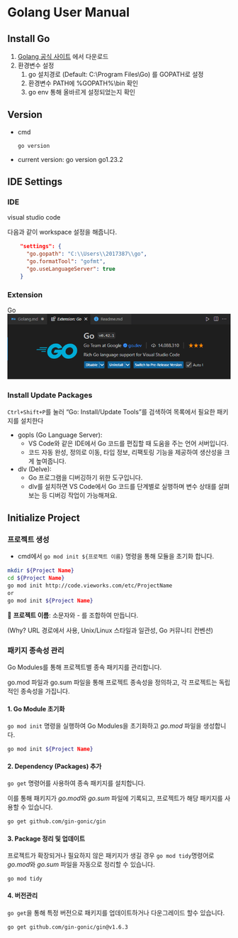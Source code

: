 # Golang User Manual

## Install Go

1. [Golang 공식 사이트](https://go.dev/dl/) 에서 다운로드
2. 환경변수 설정
   1. go 설치경로 (Default: C:\Program Files\Go) 를 GOPATH로 설정
   2. 환경변수 PATH에 %GOPATH%\bin 확인
   3. go env 통해 올바르게 설정되었는지 확인

## Version

* cmd
  ``` cmd
  go version
  ```
* current version: go version go1.23.2
  
## IDE Settings

### IDE
visual studio code

다음과 같이 workspace 설정을 해줍니다.

``` json
	"settings": {
      "go.gopath": "C:\\Users\\2017387\\go",
      "go.formatTool": "gofmt",
      "go.useLanguageServer": true
	}
```

### Extension
Go
![Go Extension](./img/goExtension.png)

### Install Update Packages

```Ctrl+Shift+P```를 눌러 “Go: Install/Update Tools”를 검색하여 목록에서 필요한 패키지를 설치한다

* gopls (Go Language Server):
  * VS Code와 같은 IDE에서 Go 코드를 편집할 때 도움을 주는 언어 서버입니다. 
  * 코드 자동 완성, 정의로 이동, 타입 정보, 리팩토링 기능을 제공하여 생산성을 크게 높여줍니다.
* dlv (Delve):
  * Go 프로그램을 디버깅하기 위한 도구입니다. 
  * dlv를 설치하면 VS Code에서 Go 코드를 단계별로 실행하며 변수 상태를 살펴보는 등 디버깅 작업이 가능해져요.

## Initialize Project

### 프로젝트 생성

* cmd에서 ```go mod init ${프로젝트 이름}``` 명령을 통해 모듈을 초기화 합니다.

``` bash
mkdir ${Project Name}
cd ${Project Name}
go mod init http://code.vieworks.com/etc/ProjectName
or
go mod init ${Project Name}
```

📘 **프로젝트 이름**: 소문자와 - 를 조합하여 만듭니다. 

(Why? URL 경로에서 사용, Unix/Linux 스타일과 일관성, Go 커뮤니티 컨벤션)

### 패키지 종속성 관리

Go Modules를 통해 프로젝트별 종속 패키지를 관리합니다. 

go.mod 파일과 go.sum 파일을 통해 프로젝트 종속성을 정의하고, 각 프로젝트는 독립적인 종속성을 가집니다.

#### 1. Go Module 초기화

```go mod init``` 명령을 실행하여 Go Modules을 초기화하고 *go.mod* 파일을 생성합니다.

``` bash
go mod init ${Project Name}
```
#### 2. Dependency (Packages) 추가

```go get``` 명령어를 사용하여 종속 패키지를 설치합니다. 

이를 통해 패키지가 *go.mod*와 *go.sum* 파일에 기록되고, 프로젝트가 해당 패키지를 사용할 수 있습니다.

``` bash
go get github.com/gin-gonic/gin
```
#### 3. Package 정리 및 업데이트

프로젝트가 확장되거나 필요하지 않은 패키지가 생길 경우 ```go mod tidy```명령어로 *go.mod*와 *go.sum* 파일을 자동으로 정리할 수 있습니다.

```
go mod tidy
```
#### 4. 버전관리

```go get```을 통해 특정 버전으로 패키지를 업데이트하거나 다운그레이드 할수 있습니다.

``` bash
go get github.com/gin-gonic/gin@v1.6.3

```